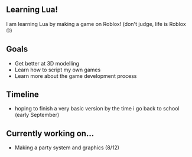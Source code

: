 ## Learning Lua!

I am learning Lua by making a game on Roblox! (don't judge, life is Roblox 🙄)

## Goals
- Get better at 3D modelling
- Learn how to script my own games
- Learn more about the game development process

## Timeline
- hoping to finish a very basic version by the time i go back to school (early September)

## Currently working on...
- Making a party system and graphics (8/12)

